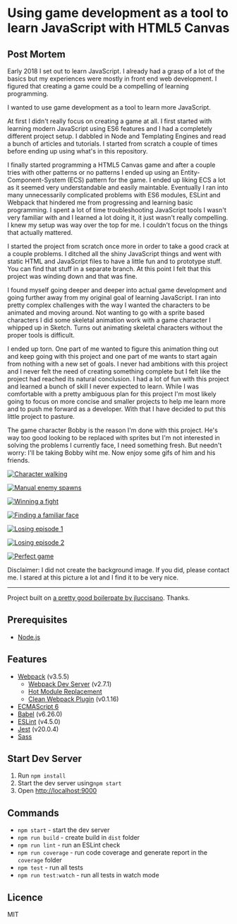 # Using game development as a tool to learn JavaScript with HTML5 Canvas

## Post Mortem

Early 2018 I set out to learn JavaScript. I already had a grasp of a lot of the basics but my experiences were mostly in front end web development. I figured that creating a game could be a compelling of learning programming.

I wanted to use game development as a tool to learn more JavaScript.

At first I didn't really focus on creating a game at all. I first started with learning modern JavaScript using ES6 features and I had a completely different project setup. I dabbled in Node and Templating Engines and read a bunch of articles and tutorials. I started from scratch a couple of times before ending up using what's in this repository.

I finally started programming a HTML5 Canvas game and after a couple tries with other patterns or no patterns I ended up using an Entity-Component-System (ECS) pattern for the game. I ended up liking ECS a lot as it seemed very understandable and easily maintable. Eventually I ran into many unnecessarily complicated problems with ES6 modules, ESLint and Webpack that hindered me from progressing and learning basic programming. I spent a lot of time troubleshooting JavaScript tools I wasn't very familiar with and I learned a lot doing it, it just wasn't really compelling. I knew my setup was way over the top for me. I couldn't focus on the things that actually mattered.

I started the project from scratch once more in order to take a good crack at a couple problems. I ditched all the shiny JavaScript things and went with static HTML and JavaScript files to have a little fun and to prototype stuff. You can find that stuff in a separate branch. At this point I felt that this project was winding down and that was fine.

I found myself going deeper and deeper into actual game development and going further away from my original goal of learning JavaScript. I ran into pretty complex challenges with the way I wanted the characters to be animated and moving around. Not wanting to go with a sprite based characters I did some skeletal animation work with a game character I whipped up in Sketch. Turns out animating skeletal characters without the proper tools is difficult. 

I ended up torn. One part of me wanted to figure this animation thing out and keep going with this project and one part of me wants to start again from nothing with a new set of goals. I never had ambitions with this project and I never felt the need of creating something complete but I felt like the project had reached its natural conclusion. I had a lot of fun with this project and learned a bunch of skill I never expected to learn. While I was comfortable with a pretty ambiguous plan for this project I'm most likely going to focus on more concise and smaller projects to help me learn more and to push me forward as a developer. With that I have decided to put this little project to pasture.

The game character Bobby is the reason I'm done with this project. He's way too good looking to be replaced with sprites but I'm not interested in solving the problems I currently face, I need something fresh. But needn't worry: I'll be taking Bobby wiht me. Now enjoy some gifs of him and his friends.

[![Character walking](https://i.gyazo.com/da672b772593b066c918051aae962772.gif)](https://gyazo.com/da672b772593b066c918051aae962772)

[![Manual enemy spawns](https://i.gyazo.com/0a53f7af454af279726465e79b719bc5.gif)](https://gyazo.com/0a53f7af454af279726465e79b719bc5)

[![Winning a fight](https://i.gyazo.com/844aa89a3f16b958734049725b7bc37e.gif)](https://gyazo.com/844aa89a3f16b958734049725b7bc37e)

[![Finding a familiar face](https://i.gyazo.com/290760f9d934e816ce55d40ada68ad77.gif)](https://gyazo.com/290760f9d934e816ce55d40ada68ad77)

[![Losing episode 1](https://i.gyazo.com/74e94e35a3f5b69d3f1966aa0028a3c0.gif)](https://gyazo.com/74e94e35a3f5b69d3f1966aa0028a3c0)

[![Losing episode 2](https://i.gyazo.com/116e21ba85170fddf4515aebab031cfb.gif)](https://gyazo.com/116e21ba85170fddf4515aebab031cfb)

[![Perfect game](https://i.gyazo.com/4e08b0a0fa3c03f989615d99ba6245d1.gif)](https://gyazo.com/4e08b0a0fa3c03f989615d99ba6245d1)

Disclaimer: I did not create the background image. If you did, please contact me. I stared at this picture a lot and I find it to be very nice.

-------------------------

Project built on [a pretty good boilerpate by jluccisano](https://github.com/jluccisano/webpack-es6-boilerplate). Thanks.

## Prerequisites

- [Node.js](http://es6-features.org)

## Features

- [Webpack](https://webpack.js.org/guides) (v3.5.5)
    - [Webpack Dev Server](https://github.com/webpack/webpack-dev-server) (v2.7.1)
    - [Hot Module Replacement](https://webpack.js.org/concepts/hot-module-replacement)
    - [Clean Webpack Plugin](https://github.com/johnagan/clean-webpack-plugin) (v0.1.16)
- [ECMAScript 6](http://es6-features.org)
- [Babel](https://babeljs.io/docs/setup/#installation) (v6.26.0)
- [ESLint](https://eslint.org/docs/user-guide/getting-started) (v4.5.0)
- [Jest](https://facebook.github.io/jest/docs/en/getting-started.html) (v20.0.4)
- [Sass](http://sass-lang.com/guide)

## Start Dev Server

1. Run `npm install`
2. Start the dev server using`npm start`
3. Open [http://localhost:9000](http://localhost:9000)


## Commands

- `npm start` - start the dev server
- `npm run build` - create build in `dist` folder
- `npm run lint` - run an ESLint check
- `npm run coverage` - run code coverage and generate report in the `coverage` folder
- `npm test` - run all tests
- `npm run test:watch` - run all tests in watch mode

## Licence

MIT

[npm]: https://img.shields.io/badge/npm-5.3.0-blue.svg
[npm-url]: https://npmjs.com/

[node]: https://img.shields.io/node/v/webpack-es6-boilerplate.svg
[node-url]: https://nodejs.org

[tests]: http://img.shields.io/travis/jluccisano/webpack-es6-boilerplate.svg
[tests-url]: https://travis-ci.org/jluccisano/webpack-es6-boilerplate

[cover]: https://codecov.io/gh/jluccisano/webpack-es6-boilerplate/branch/master/graph/badge.svg
[cover-url]: https://codecov.io/gh/jluccisano/webpack-es6-boilerplate
